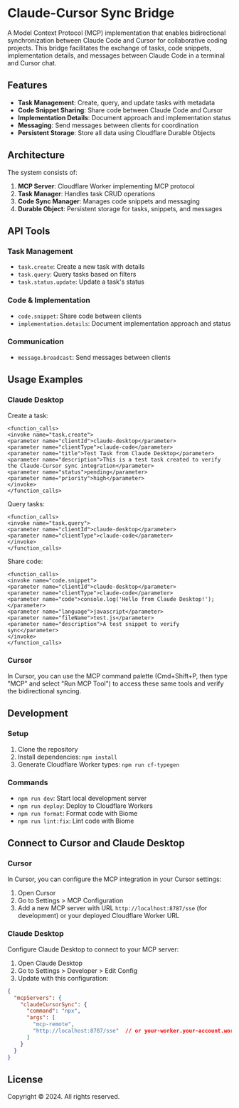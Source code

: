 # Claude-Cursor Sync Bridge

A Model Context Protocol (MCP) implementation that enables bidirectional synchronization between Claude Code and Cursor for collaborative coding projects. This bridge facilitates the exchange of tasks, code snippets, implementation details, and messages between Claude Code in a terminal and Cursor chat.

## Features

- **Task Management**: Create, query, and update tasks with metadata
- **Code Snippet Sharing**: Share code between Claude Code and Cursor
- **Implementation Details**: Document approach and implementation status
- **Messaging**: Send messages between clients for coordination
- **Persistent Storage**: Store all data using Cloudflare Durable Objects

## Architecture

The system consists of:

1. **MCP Server**: Cloudflare Worker implementing MCP protocol
2. **Task Manager**: Handles task CRUD operations
3. **Code Sync Manager**: Manages code snippets and messaging
4. **Durable Object**: Persistent storage for tasks, snippets, and messages

## API Tools

### Task Management

- `task.create`: Create a new task with details
- `task.query`: Query tasks based on filters
- `task.status.update`: Update a task's status

### Code & Implementation

- `code.snippet`: Share code between clients
- `implementation.details`: Document implementation approach and status

### Communication

- `message.broadcast`: Send messages between clients

## Usage Examples

### Claude Desktop

Create a task:
```
<function_calls>
<invoke name="task.create">
<parameter name="clientId">claude-desktop</parameter>
<parameter name="clientType">claude-code</parameter>
<parameter name="title">Test Task from Claude Desktop</parameter>
<parameter name="description">This is a test task created to verify the Claude-Cursor sync integration</parameter>
<parameter name="status">pending</parameter>
<parameter name="priority">high</parameter>
</invoke>
</function_calls>
```

Query tasks:
```
<function_calls>
<invoke name="task.query">
<parameter name="clientId">claude-desktop</parameter>
<parameter name="clientType">claude-code</parameter>
</invoke>
</function_calls>
```

Share code:
```
<function_calls>
<invoke name="code.snippet">
<parameter name="clientId">claude-desktop</parameter>
<parameter name="clientType">claude-code</parameter>
<parameter name="code">console.log('Hello from Claude Desktop!');</parameter>
<parameter name="language">javascript</parameter>
<parameter name="fileName">test.js</parameter>
<parameter name="description">A test snippet to verify sync</parameter>
</invoke>
</function_calls>
```

### Cursor

In Cursor, you can use the MCP command palette (Cmd+Shift+P, then type "MCP" and select "Run MCP Tool") to access these same tools and verify the bidirectional syncing.

## Development

### Setup

1. Clone the repository
2. Install dependencies: `npm install`
3. Generate Cloudflare Worker types: `npm run cf-typegen`

### Commands

- `npm run dev`: Start local development server
- `npm run deploy`: Deploy to Cloudflare Workers
- `npm run format`: Format code with Biome
- `npm run lint:fix`: Lint code with Biome

## Connect to Cursor and Claude Desktop

### Cursor

In Cursor, you can configure the MCP integration in your Cursor settings:

1. Open Cursor
2. Go to Settings > MCP Configuration
3. Add a new MCP server with URL `http://localhost:8787/sse` (for development) or your deployed Cloudflare Worker URL

### Claude Desktop

Configure Claude Desktop to connect to your MCP server:

1. Open Claude Desktop
2. Go to Settings > Developer > Edit Config
3. Update with this configuration:

```json
{
  "mcpServers": {
    "claudeCursorSync": {
      "command": "npx",
      "args": [
        "mcp-remote",
        "http://localhost:8787/sse"  // or your-worker.your-account.workers.dev/sse
      ]
    }
  }
}
```

## License

Copyright © 2024. All rights reserved.
